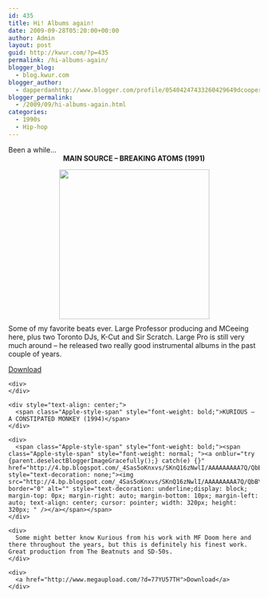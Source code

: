 ```yaml
---
id: 435
title: Hi! Albums again!
date: 2009-09-28T05:20:00+00:00
author: Admin
layout: post
guid: http://kwur.com/?p=435
permalink: /hi-albums-again/
blogger_blog:
  - blog.kwur.com
blogger_author:
  - dapperdanhttp://www.blogger.com/profile/05404247433260429649dcooper@artsci.wustl.edu
blogger_permalink:
  - /2009/09/hi-albums-again.html
categories:
  - 1990s
  - Hip-hop
---
```

<div class="pf-content">
  <div style="text-align: left;">
    Been a while…
  </div>
  
  <div style="text-align: center;">
    <span class="Apple-style-span" style="font-weight: bold; ">MAIN SOURCE – BREAKING ATOMS (1991)</span>
  </div>
  
  <p>
    <a onblur="try {parent.deselectBloggerImageGracefully();} catch(e) {}" href="http://2.bp.blogspot.com/_2X2XNcJHpXM/SKHjQPVmK8I/AAAAAAAAASE/jccK-Kj_jSo/s320/sourrce.jpg"><img style="display:block; margin:0px auto 10px; text-align:center;cursor:pointer; cursor:hand;width: 301px; height: 300px;" src="http://2.bp.blogspot.com/_2X2XNcJHpXM/SKHjQPVmK8I/AAAAAAAAASE/jccK-Kj_jSo/s320/sourrce.jpg" border="0" alt="" /></a>Some of my favorite beats ever. Large Professor producing and MCeeing here, plus two Toronto DJs, K-Cut and Sir Scratch. Large Pro is still very much around – he released two really good instrumental albums in the past couple of years.
  </p>
  
  <div>
    <a href="http://www.megaupload.com/?d=MCVKA3MR">Download</a></p> 
    
    <div>
    </div>
    
    <div style="text-align: center;">
      <span class="Apple-style-span" style="font-weight: bold;">KURIOUS – A CONSTIPATED MONKEY (1994)</span>
    </div>
    
    <div>
      <span class="Apple-style-span" style="font-weight: bold;"><span class="Apple-style-span" style="font-weight: normal; "><a onblur="try {parent.deselectBloggerImageGracefully();} catch(e) {}" href="http://4.bp.blogspot.com/_4Sas5oKnxvs/SKnQ16zNwlI/AAAAAAAAA7Q/QbBYWXsulV0/s320/kurious.jpg" style="text-decoration: none;"><img src="http://4.bp.blogspot.com/_4Sas5oKnxvs/SKnQ16zNwlI/AAAAAAAAA7Q/QbBYWXsulV0/s320/kurious.jpg" border="0" alt="" style="text-decoration: underline;display: block; margin-top: 0px; margin-right: auto; margin-bottom: 10px; margin-left: auto; text-align: center; cursor: pointer; width: 320px; height: 320px; " /></a></span></span>
    </div>
    
    <div>
      Some might better know Kurious from his work with MF Doom here and there throughout the years, but this is definitely his finest work. Great production from The Beatnuts and SD-50s.
    </div>
    
    <div>
      <a href="http://www.megaupload.com/?d=77YU57TH">Download</a>
    </div>
  </div>
</div>